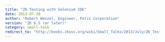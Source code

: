 ```yaml
---
title: "ZK Testing with Selenium IDE"
date: 2013-07-30
author: "Robert Wenzel, Engineer, Potix Corporation"
version: "ZK 6.5 (or later)"
category: small-talk
redirect_to: "http://books.zkoss.org/wiki/Small_Talks/2013/July/ZK_Testing_with_Selenium_IDE"
---
```

